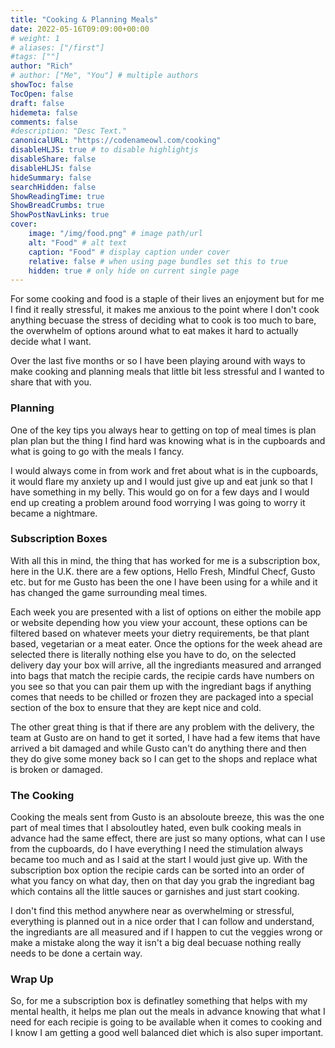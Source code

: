 ```yaml
---
title: "Cooking & Planning Meals"
date: 2022-05-16T09:09:00+00:00
# weight: 1
# aliases: ["/first"]
#tags: [""]
author: "Rich"
# author: ["Me", "You"] # multiple authors
showToc: false
TocOpen: false
draft: false
hidemeta: false
comments: false
#description: "Desc Text."
canonicalURL: "https://codenameowl.com/cooking"
disableHLJS: true # to disable highlightjs
disableShare: false
disableHLJS: false
hideSummary: false
searchHidden: false
ShowReadingTime: true
ShowBreadCrumbs: true
ShowPostNavLinks: true
cover:
    image: "/img/food.png" # image path/url
    alt: "Food" # alt text
    caption: "Food" # display caption under cover
    relative: false # when using page bundles set this to true
    hidden: true # only hide on current single page
---
```


For some cooking and food is a staple of their lives an enjoyment but for me I find it really stressful, it makes me anxious to the point where I don't cook anything becuase the stress of deciding what to cook is too much to bare, the overwhelm of options around what to eat makes it hard to actually decide what I want.

Over the last five months or so I have been playing around with ways to make cooking and planning meals that little bit less stressful and I wanted to share that with you. 

### Planning

One of the key tips you always hear to getting on top of meal times is plan plan plan but the thing I find hard was knowing what is in the cupboards and what is going to go with the meals I fancy.  

I would always come in from work and fret about what is in the cupboards, it would flare my anxiety up and I would just give up and eat junk so that I have something in my belly. This would go on for a few days and I would end up creating a problem around food worrying I was going to worry it became a nightmare.   

### Subscription Boxes

With all this in mind, the thing that has worked for me is a subscription box, here in the U.K. there are a few options, Hello Fresh, Mindful Checf, Gusto etc. but for me Gusto has been the one I have been using for a while and it has changed the game surrounding meal times. 

Each week you are presented with a list of options on either the mobile app or website depending how you view your account, these options can be filtered based on whatever meets your dietry requirements, be that plant based, vegetarian or a meat eater. 
Once the options for the week ahead are selected there is literally nothing else you have to do, on the selected delivery day your box will arrive, all the ingrediants measured and arranged into bags that match the recipie cards, the recipie cards have numbers on you see so that you can pair them up with the ingrediant bags if anything comes that needs to be chilled or frozen they are packaged into a special section of the box to ensure that they are kept nice and cold.

The other great thing is that if there are any problem with the delivery, the team at Gusto are on hand to get it sorted, I have had a few items that have arrived a bit damaged and while Gusto can't do anything there and then they do give some money back so I can get to the shops and replace what is broken or damaged. 

### The Cooking

Cooking the meals sent from Gusto is an absoloute breeze, this was the one part of meal times that I absoloutley hated, even bulk cooking meals in advance had the same effect, there are just so many options, what can I use from the cupboards, do I have everything I need the stimulation always became too much and as I said at the start I would just give up.
With the subscription box option the recipie cards can be sorted into an order of what you fancy on what day, then on that day you grab the ingrediant bag which contains all the little sauces or garnishes and just start cooking. 

I don't find this method anywhere near as overwhelming or stressful, everything is planned out in a nice order that I can follow and understand, the ingrediants are all measured and if I happen to cut the veggies wrong or make a mistake along the way it isn't a big deal becuase nothing really needs to be done a certain way. 

### Wrap Up

So, for me a subscription box is definatley something that helps with my mental health, it helps me plan out the meals in advance knowing that what I need for each recipie is going to be available when it comes to cooking and I know I am getting a good well balanced diet which is also super important. 